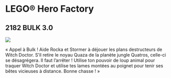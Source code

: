 # LEGO® Hero Factory

## 2182 BULK 3.0

![](https://www.lego.com/cdn/product-assets/product.img.pri/2182_prod.jpg)

« Appel à Bulk ! Aide Rocka et Stormer à déjouer les plans destructeurs de Witch Doctor. S’il retire le noyau Quaza de la planète jungle Quatros, celle-ci se désagrégera. Il faut l’arrêter ! Utilise ton pouvoir de loup animal pour traquer Witch Doctor et utilise tes lames montées au poignet pour tenir ses bêtes vicieuses à distance. Bonne chasse ! »